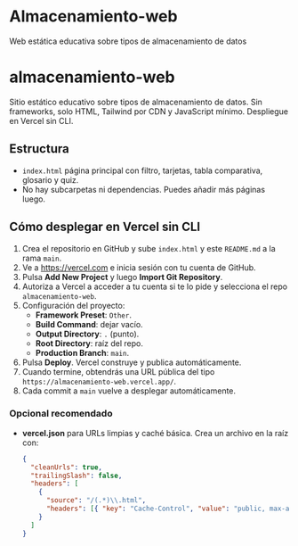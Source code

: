 # Almacenamiento-web
Web estática educativa sobre tipos de almacenamiento de datos
# almacenamiento-web

Sitio estático educativo sobre tipos de almacenamiento de datos. Sin frameworks, solo HTML, Tailwind por CDN y JavaScript mínimo. Despliegue en Vercel sin CLI.

## Estructura

- `index.html` página principal con filtro, tarjetas, tabla comparativa, glosario y quiz.
- No hay subcarpetas ni dependencias. Puedes añadir más páginas luego.

## Cómo desplegar en Vercel sin CLI

1. Crea el repositorio en GitHub y sube `index.html` y este `README.md` a la rama `main`.
2. Ve a https://vercel.com e inicia sesión con tu cuenta de GitHub.
3. Pulsa **Add New Project** y luego **Import Git Repository**.
4. Autoriza a Vercel a acceder a tu cuenta si te lo pide y selecciona el repo `almacenamiento-web`.
5. Configuración del proyecto:
   - **Framework Preset**: `Other`.
   - **Build Command**: dejar vacío.
   - **Output Directory**: `.` (punto).
   - **Root Directory**: raíz del repo.
   - **Production Branch**: `main`.
6. Pulsa **Deploy**. Vercel construye y publica automáticamente.
7. Cuando termine, obtendrás una URL pública del tipo `https://almacenamiento-web.vercel.app/`.
8. Cada commit a `main` vuelve a desplegar automáticamente.

### Opcional recomendado

- **vercel.json** para URLs limpias y caché básica. Crea un archivo en la raíz con:
  ```json
  {
    "cleanUrls": true,
    "trailingSlash": false,
    "headers": [
      {
        "source": "/(.*)\\.html",
        "headers": [{ "key": "Cache-Control", "value": "public, max-age=3600" }]
      }
    ]
  }

